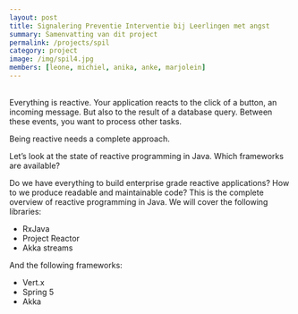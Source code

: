 ```yaml
---
layout: post
title: Signalering Preventie Interventie bij Leerlingen met angst
summary: Samenvatting van dit project
permalink: /projects/spil
category: project
image: /img/spil4.jpg
members: [leone, michiel, anika, anke, marjolein]
---
```


<br>
Everything is reactive. Your application reacts to the click of a button, an incoming message. But also to the result of a database query. Between these events, you want to process other tasks.

Being reactive needs a complete approach.

Let’s look at the state of reactive programming in Java. Which frameworks are available?

Do we have everything to build enterprise grade reactive applications? How to we produce readable and maintainable code? This is the complete overview of reactive programming in Java. We will cover the following libraries:

- RxJava
- Project Reactor
- Akka streams

And the following frameworks:

- Vert.x
- Spring 5
- Akka

<br>
